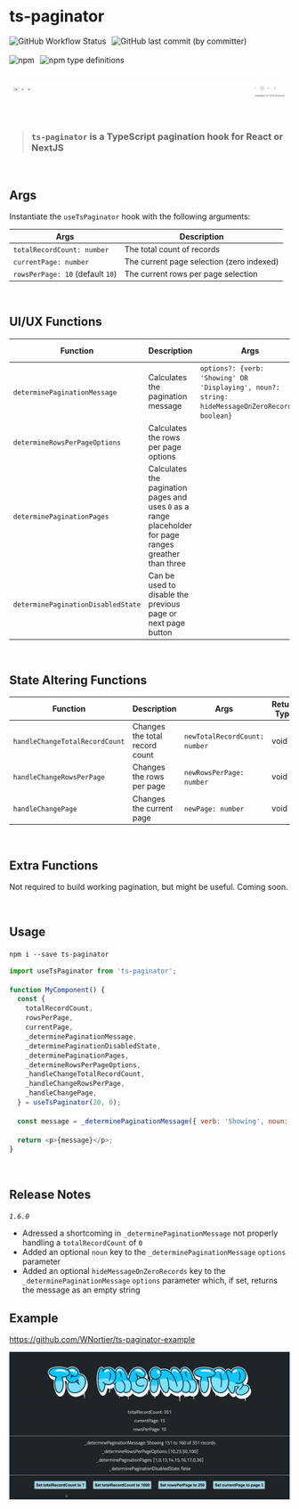 # ts-paginator

<div style="display: flex">    
  <img style="margin-right: 10px" alt="GitHub Workflow Status" src="https://img.shields.io/github/actions/workflow/status/wnortier/ts-paginator/pipeline.yml">
  <img style="margin-right: 10px" alt="GitHub last commit (by committer)" src="https://img.shields.io/github/last-commit/wnortier/ts-paginator">
</div>

<br />

<div style="display: flex">
    <img style="margin-right: 10px" alt="npm" src="https://img.shields.io/npm/v/ts-pagination">
    <img style="margin-right: 10px" alt="npm type definitions" src="https://img.shields.io/npm/types/ts-paginator">
</div>

<br />

![ts-paginator](./assets/Screenshot%202023-03-17%20at%2012.27.49.png)

<br />

> ### `ts-paginator` is a TypeScript pagination hook for React or NextJS

<br />

## Args

Instantiate the `useTsPaginator` hook with the following arguments:

| Args                             | Description                               |
| -------------------------------- | ----------------------------------------- |
| `totalRecordCount: number`       | The total count of records                |
| `currentPage: number`            | The current page selection (zero indexed) |
| `rowsPerPage: 10` (default `10`) | The current rows per page selection       |

<br />

## UI/UX Functions

| Function                           | Description                                                                                             | Args                       | Return Type | Example Returns                    |
| ---------------------------------- | ------------------------------------------------------------------------------------------------------- | -------------------------- | ----------- | ---------------------------------- |
| `determinePaginationMessage`       | Calculates the pagination message                                                                       | `options?: {verb: 'Showing' OR 'Displaying', noun?: string: hideMessageOnZeroRecords: boolean}` | string      | `Displaying 1 to 10 of 20 records` |
| `determineRowsPerPageOptions`      | Calculates the rows per page options                                                                    |                            | number[]    | `[10]`                             |
| `determinePaginationPages`         | Calculates the pagination pages and uses `0` as a range placeholder for page ranges greather than three |                            | number[]    | `[1, 2]`                           |
| `determinePaginationDisabledState` | Can be used to disable the previous page or next page button                                            |                            | boolean     | `true`                             |

<br />

## State Altering Functions

| Function                       | Description                    | Args                          | Return Type |
| ------------------------------ | ------------------------------ | ----------------------------- | ----------- |
| `handleChangeTotalRecordCount` | Changes the total record count | `newTotalRecordCount: number` | void        |
| `handleChangeRowsPerPage`      | Changes the rows per page      | `newRowsPerPage: number`      | void        |
| `handleChangePage`             | Changes the current page       | `newPage: number`             | void        |

<br />

## Extra Functions

Not required to build working pagination, but might be useful. Coming soon.

<br />

## Usage

`npm i --save ts-paginator`

```js
import useTsPaginator from 'ts-paginator';

function MyComponent() {
  const {
    totalRecordCount,
    rowsPerPage,
    currentPage,
    _determinePaginationMessage,
    _determinePaginationDisabledState,
    _determinePaginationPages,
    _determineRowsPerPageOptions,
    _handleChangeTotalRecordCount,
    _handleChangeRowsPerPage,
    _handleChangePage,
  } = useTsPaginator(20, 0);

  const message = _determinePaginationMessage({ verb: 'Showing', noun: 'entries' }); // Showing 1 to 10 of 20 entries

  return <p>{message}</p>;
}
```

<br />

## Release Notes

*`1.6.0`* 

- Adressed a shortcoming in `_determinePaginationMessage` not properly handling a `totalRecordCount` of `0`
- Added an optional `noun` key to the `_determinePaginationMessage` `options` parameter
- Added an optional `hideMessageOnZeroRecords` key to the `_determinePaginationMessage` `options` parameter which, if set, returns the message as an empty string

## Example

https://github.com/WNortier/ts-paginator-example

![ts-paginator-example](./assets/ts-paginator.gif)
